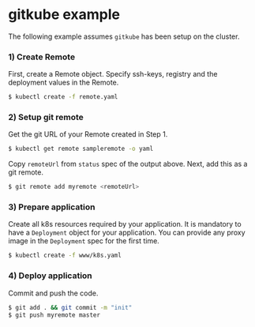 # gitkube example

The following example assumes `gitkube` has been setup on the cluster.

### 1) Create Remote
First, create a Remote object. Specify ssh-keys, registry and the deployment values in the Remote.
```sh
$ kubectl create -f remote.yaml
```
### 2) Setup git remote
Get the git URL of your Remote created in Step 1.
```sh
$ kubectl get remote sampleremote -o yaml
```
Copy `remoteUrl` from `status` spec of the output above. Next, add this as a git remote.

```sh
$ git remote add myremote <remoteUrl>
```

### 3) Prepare application
Create all k8s resources required by your application. It is mandatory to have a `Deployment` object for your application. You can provide any proxy image in the `Deployment` spec for the first time.
```sh
$ kubectl create -f www/k8s.yaml
```

### 4) Deploy application
Commit and push the code.
```sh
$ git add . && git commit -m "init"
$ git push myremote master
```

